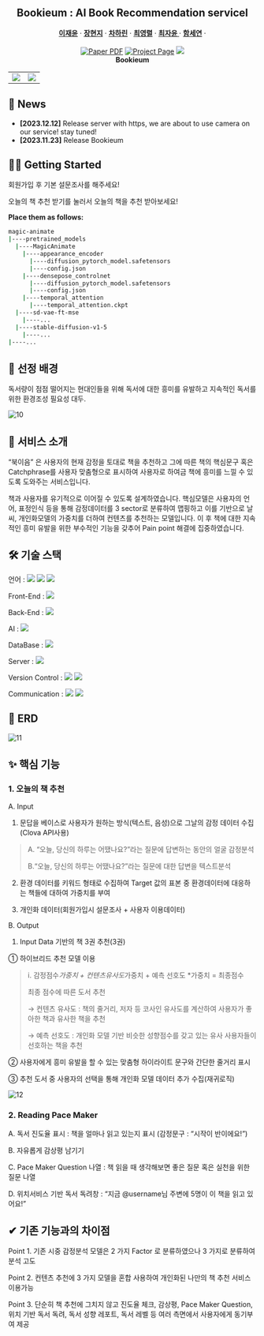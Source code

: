 <p align="center">

  <h2 align="center">Bookieum : AI Book Recommendation servicel</h2>
  <p align="center">
    <a href="https://scholar.google.com/citations?user=-4iADzMAAAAJ&hl=en"><strong>이재윤</strong></a>
    ·
    <a href="http://jeff95.me/"><strong>장현지</strong></a>
    ·
    <a href="https://scholar.google.com.sg/citations?user=8gm-CYYAAAAJ&hl=en"><strong>차하린</strong></a>
    ·
    <a href="https://hanshuyan.github.io/"><strong>최영렬</strong></a>
    ·
    <a href="https://scholar.google.com/citations?user=stQQf7wAAAAJ&hl=en"><strong>최자윤 </strong></a>
    ·
    <a href="https://zhangchenxu528.github.io/"><strong>함세연</strong></a>
    ·
    <br>
    <br>
        <a href="https://arxiv.org/abs/2311.16498"><img src='https://img.shields.io/badge/arXiv-MagicAnimate-red' alt='Paper PDF'></a>
        <a href='https://showlab.github.io/magicanimate'><img src='https://img.shields.io/badge/Project_Page-MagicAnimate-green' alt='Project Page'></a>
        <a href='https://huggingface.co/spaces/zcxu-eric/magicanimate'><img src='https://img.shields.io/badge/%F0%9F%A4%97%20Hugging%20Face-Spaces-blue'></a>
    <br>
    <b> Bookieum</b>
  </p>

  <table align="center">
    <tr>
    <td>
      <img src="assets/teaser/t4.gif">
    </td>
    <td>
      <img src="assets/teaser/t2.gif">
    </td>
    </tr>
  </table>

## 📢 News
* **[2023.12.12]** Release server with https, we are about to use camera on our service! stay tuned!
* **[2023.11.23]** Release Bookieum


## 🏃‍♂️ Getting Started

회원가입 후 기본 설문조사를 해주세요!

오늘의 책 추천 받기를 눌러서 오늘의 책을 추천 받아보세요!

**Place them as follows:**
```bash
magic-animate
|----pretrained_models
  |----MagicAnimate
    |----appearance_encoder
      |----diffusion_pytorch_model.safetensors
      |----config.json
    |----densepose_controlnet
      |----diffusion_pytorch_model.safetensors
      |----config.json
    |----temporal_attention
      |----temporal_attention.ckpt
  |----sd-vae-ft-mse
    |----...
  |----stable-diffusion-v1-5
    |----...
|----...
```

## 📃 선정 배경
독서량이 점점 떨어지는 현대인들을 위해 독서에 대한 흥미를 유발하고 지속적인 독서를 위한 환경조성 필요성 대두.

![10](https://github.com/hzee97/Bookieum/assets/136284855/f583f112-deaa-4cf8-9bda-9488c54c22e7)

## 💎 서비스 소개
“북이음” 은 사용자의 현재 감정을 토대로 책을 추천하고 그에 따른 책의 핵심문구 혹은 Catchphrase를
사용자 맞춤형으로 표시하여 사용자로 하여금 책에 흥미를 느낄 수 있도록 도와주는 서비스입니다.

책과 사용자를 유기적으로 이어질 수 있도록 설계하였습니다. 
핵심모델은 사용자의 언어, 표정인식 등을 통해 감정데이터를 3 sector로 분류하여 맵핑하고 이를 기반으로 날씨, 개인화모델의 가중치를 더하여 컨텐츠를 추천하는 모델입니다.
이 후 책에 대한 지속적인 흥미 유발을 위한 부수적인 기능을 갖추어 Pain point 해결에 집중하였습니다.

## 🛠 기술 스택

언어 : <img src="https://img.shields.io/badge/Python-3776AB?style=flat&logo=Python&logoColor=white"/>
<img src="https://img.shields.io/badge/Java-007396?style=flat&logo=Java&logoColor=white"/>
<img src="https://img.shields.io/badge/Javascript-F7DF1E?style=flat&logo=javascript&logoColor=white">

Front-End : <img src="https://img.shields.io/badge/React-005571?style=flat&logo=React&logoColor=white"/>

Back-End : <img src="https://img.shields.io/badge/Django-092E20?style=flat&logo=Django&logoColor=white"/>

AI : <img src="https://img.shields.io/badge/Tensorflow-FF6F00?style=flat&logo=Tensorflow&logoColor=white"/>

DataBase : <img src="https://img.shields.io/badge/Mysql-4479A1?style=flat&logo=mysql&logoColor=white"> 

Server : <img src="https://img.shields.io/badge/Amazon AWS-232F3E?style=flat&logo=amazon aws&logoColor=white"> 

Version Control : <img src="https://img.shields.io/badge/Git-F05032?style=flat&logo=git&logoColor=white">
<img src="https://img.shields.io/badge/GitHub-181717?style=flat&logo=github&logoColor=white">

Communication : 
<img src="https://img.shields.io/badge/Figma-F24E1E?style=flat&logo=figma&logoColor=white">
<img src="https://img.shields.io/badge/Notion-000000?style=flat&logo=notion&logoColor=white">

## 🎨 ERD

![11](https://github.com/hzee97/Bookieum/assets/136284855/a5d6feb3-f669-4a43-b415-15eabfb3f428)

## ✨ 핵심 기능

### 1. 오늘의 책 추천

A. Input
1. 문답을 베이스로 사용자가 원하는 방식(텍스트, 음성)으로 그날의 감정 데이터 수집(Clova API사용)
>A. “오늘, 당신의 하루는 어땠나요?”라는 질문에 답변하는 동안의 얼굴 감정분석
>
>B.“오늘, 당신의 하루는 어땠나요?”라는 질문에 대한 답변을 텍스트분석

2. 환경 데이터를 키워드 형태로 수집하여 Target 값의 표본 중 환경데이터에 대응하는 책들에 대하여 가중치를 부여

3. 개인화 데이터(회원가입시 설문조사 + 사용자 이용데이터)

B. Output
1. Input Data 기반의 책 3권 추천(3권)

① 하이브리드 추천 모델 이용
>i. 감정점수*가중치 + 컨텐츠유사도*가중치 + 예측 선호도 *가중치 = 최종점수
>
>최종 점수에 따른 도서 추천
>
>→ 컨텐츠 유사도 : 책의 줄거리, 저자 등 코사인 유사도를 계산하여 사용자가 좋아한 책과 유사한 책을 추천
>
>→ 예측 선호도 : 개인화 모델 기반 비슷한 성향점수를 갖고 있는 유사 사용자들이 선호하는 책을 추천

② 사용자에게 흥미 유발을 할 수 있는 맞춤형 하이라이트 문구와 간단한 줄거리 표시

③ 추천 도서 중 사용자의 선택을 통해 개인화 모델 데이터 추가 수집(재귀로직)

![12](https://github.com/hzee97/Bookieum/assets/136284855/5bb02b31-249f-4792-aa5f-19bf25349196)

### 2. Reading Pace Maker

A. 독서 진도율 표시 : 책을 얼마나 읽고 있는지 표시 (감정문구 : “시작이 반이에요!”)

B. 자유롭게 감상평 남기기

C. Pace Maker Question 나열 : 책 읽을 때 생각해보면 좋은 질문 혹은 실천을 위한 질문 나열

D. 위치서비스 기반 독서 독려창 : “지금 @username님 주변에 5명이 이 책을 읽고 있어요!”

## ✔ 기존 기능과의 차이점

Point 1. 기존 시중 감정분석 모델은 2 가지 Factor 로 분류하였으나 3 가지로 분류하여 분석 고도

Point 2. 컨텐츠 추천에 3 가지 모델을 혼합 사용하여 개인화된 나만의 책 추천 서비스 이용가능

Point 3. 단순히 책 추천에 그치지 않고 진도율 체크, 감상평, Pace Maker Question, 위치 기반 독서 독려, 독서 성향 레포트, 독서 레벨 등 여러 측면에서 사용자에게 동기부여 제공
